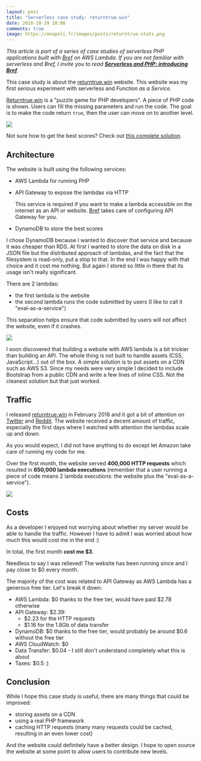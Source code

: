 ```yaml
---
layout: post
title: "Serverless case study: returntrue.win"
date: 2018-10-29 18:00
comments: true
image: https://mnapoli.fr/images/posts/returntrue-stats.png
---
```


*This article is part of a series of case studies of serverless PHP applications built with [Bref](https://github.com/mnapoli/bref) on AWS Lambda. If you are not familiar with serverless and Bref, I invite you to read [**Serverless and PHP: introducing Bref**](/serverless-php/).*

This case study is about the [returntrue.win](https://returntrue.win/) website. This website was my first serious experiment with serverless and *Function as a Service*.

<!--more-->

[Returntrue.win](https://returntrue.win/) is a "puzzle game for PHP developers". A piece of PHP code is shown. Users can fill the missing parameters and run the code. The goal is to make the code return `true`, then the user can move on to another level.

[![](/images/posts/returntrue-screenshot.png)](https://returntrue.win/)

Not sure how to get the best scores? Check out [this complete solution](https://www.rpkamp.com/2018/02/15/all-answers-to-returntrue.win-with-explanations/).

## Architecture

The website is built using the following services:

- AWS Lambda for running PHP
- API Gateway to expose the lambdas via HTTP

  This service is required if you want to make a lambda accessible on the internet as an API or website. [Bref](https://github.com/mnapoli/bref) takes care of configuring API Gateway for you.
- DynamoDB to store the best scores

I chose DynamoDB because I wanted to discover that service and because it was cheaper than RDS. At first I wanted to store the data on disk in a JSON file but the distributed approach of lambdas, and the fact that the filesystem is read-only, put a stop to that. In the end I was happy with that choice and it cost me nothing. But again I stored so little in there that its usage isn't really significant.

There are 2 lambdas:

- the first lambda is the website
- the second lambda runs the code submitted by users (I like to call it "eval-as-a-service")

This separation helps ensure that code submitted by users will not affect the website, even if it crashes.

![](/images/posts/returntrue-flow.png)

I soon discovered that building a website with AWS lambda is a bit trickier than building an API. The whole thing is not built to handle assets (CSS, JavaScript…) out of the box. A simple solution is to put assets on a CDN such as AWS S3. Since my needs were very simple I decided to include Bootstrap from a public CDN and write a few lines of inline CSS. Not the cleanest solution but that just worked.

## Traffic

I released [returntrue.win](https://returntrue.win/) in February 2018 and it got a bit of attention on [Twitter](https://twitter.com/matthieunapoli/status/959918744213573635) and [Reddit](https://www.reddit.com/r/PHP/comments/7x92e6/return_true_to_win/). The website received a decent amount of traffic, especially the first days where I watched with attention the lambdas scale up and down.

As you would expect, I did not have anything to do except let Amazon take care of running my code for me.

Over the first month, the website served **400,000 HTTP requests** which resulted in **650,000 lambda executions** (remember that a user running a piece of code means 2 lambda executions: the website plus the "eval-as-a-service").

![](/images/posts/returntrue-stats.png)

## Costs

As a developer I enjoyed not worrying about whether my server would be able to handle the traffic. However I have to admit I was worried about how much this would cost me in the end :)

In total, the first month **cost me $3**.

Needless to say I was relieved! The website has been running since and I pay close to $0 every month.

The majority of the cost was related to API Gateway as AWS Lambda has a generous free tier. Let's break it down:

- AWS Lambda: $0 thanks to the free tier, would have paid $2.78 otherwise
- API Gateway: $2.39:
    - $2.23 for the HTTP requests
    - $1.16 for the 1.8Gb of data transfer
- DynamoDB: $0 thanks to the free tier, would probably be around $0.6 without the free tier
- AWS CloudWatch: $0
- Data Transfer: $0.04 - I still don't understand completely what this is about
- Taxes: $0.5 :)

## Conclusion

While I hope this case study is useful, there are many things that could be improved:

- storing assets on a CDN
- using a real PHP framework
- caching HTTP requests (many many requests could be cached, resulting in an even lower cost)

And the website could definitely have a better design. I hope to open source the website at some point to allow users to contribute new levels.
